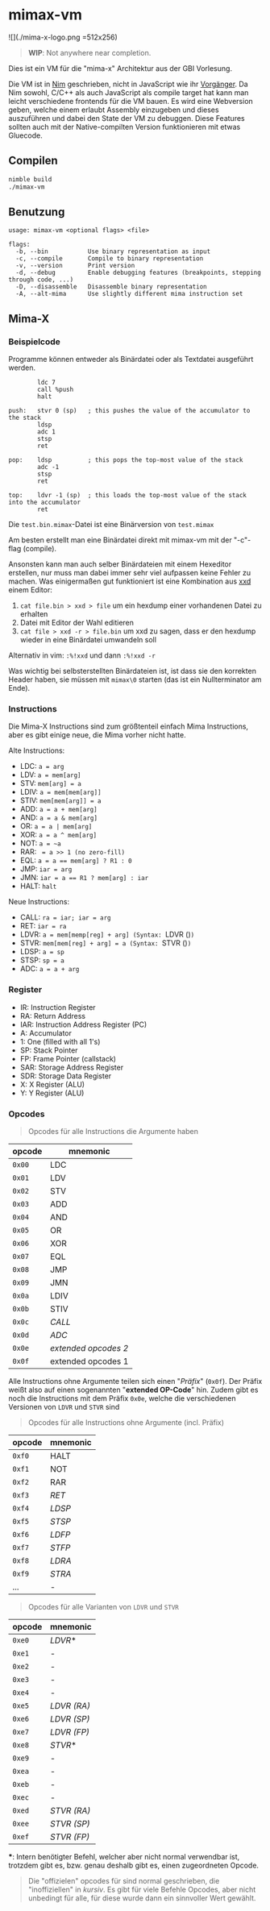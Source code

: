 # mimax-vm

![](./mima-x-logo.png =512x256)

> **WIP**: Not anywhere near completion.

Dies ist ein VM für die "mima-x" Architektur aus der GBI Vorlesung.

Die VM ist in [Nim](https://nim-lang.org) geschrieben, nicht in JavaScript wie ihr [Vorgänger](https://git.jannik.ml/mima-vm). Da Nim sowohl, C/C++ als auch JavaScript als compile target hat kann man leicht verschiedene frontends für die VM bauen. Es wird eine Webversion geben, welche einem erlaubt Assembly einzugeben und dieses auszuführen und dabei den State der VM zu debuggen. Diese Features sollten auch mit der Native-compilten Version funktionieren mit etwas Gluecode.

## Compilen

```sh
nimble build
./mimax-vm
```

## Benutzung

```
usage: mimax-vm <optional flags> <file>

flags:
  -b, --bin           Use binary representation as input
  -c, --compile       Compile to binary representation
  -v, --version       Print version
  -d, --debug         Enable debugging features (breakpoints, stepping through code, ...)
  -D, --disassemble   Disassemble binary representation
  -A, --alt-mima      Use slightly different mima instruction set
```

## Mima-X

### Beispielcode

Programme können entweder als Binärdatei oder als Textdatei ausgeführt werden.

```x86
        ldc 7
        call %push
        halt
        
push:   stvr 0 (sp)   ; this pushes the value of the accumulator to the stack
        ldsp
        adc 1
        stsp
        ret

pop:    ldsp          ; this pops the top-most value of the stack
        adc -1
        stsp
        ret

top:    ldvr -1 (sp)  ; this loads the top-most value of the stack into the accumulator
        ret
```

Die `test.bin.mimax`-Datei ist eine Binärversion von `test.mimax`

Am besten erstellt man eine Binärdatei direkt mit mimax-vm mit der "-c"-flag (compile).

Ansonsten kann man auch selber Binärdateien mit einem Hexeditor erstellen, nur muss man dabei immer sehr viel aufpassen keine Fehler zu machen. Was einigermaßen gut funktioniert ist eine Kombination aus [xxd](https://linux.die.net/man/1/xxd) einem Editor:

1. `cat file.bin > xxd > file` um ein hexdump einer vorhandenen Datei zu erhalten
2. Datei mit Editor der Wahl editieren
3. `cat file > xxd -r > file.bin` um xxd zu sagen, dass er den hexdump wieder in eine Binärdatei umwandeln soll

Alternativ in vim: `:%!xxd` und dann `:%!xxd -r`

Was wichtig bei selbsterstellten Binärdateien ist, ist dass sie den korrekten Header haben, sie müssen mit `mimax\0` starten (das ist ein Nullterminator am Ende).

### Instructions

Die Mima-X Instructions sind zum größtenteil einfach Mima Instructions, aber es gibt einige neue, die Mima vorher nicht hatte.

Alte Instructions:
- LDC: `a = arg`
- LDV: `a = mem[arg]`
- STV: `mem[arg] = a`
- LDIV: `a = mem[mem[arg]]`
- STIV: `mem[mem[arg]] = a`
- ADD: `a = a + mem[arg]`
- AND: `a = a & mem[arg]`
- OR: `a = a | mem[arg]`
- XOR: `a = a ^ mem[arg]`
- NOT: `a = ~a`
- RAR: ` = a >> 1 (no zero-fill)`
- EQL: `a = a == mem[arg] ? R1 : 0`
- JMP: `iar = arg`
- JMN: `iar = a == R1 ? mem[arg] : iar`
- HALT: `halt`

Neue Instructions:
- CALL: `ra = iar; iar = arg`
- RET: `iar = ra`
- LDVR: `a = mem[memp[reg] + arg] (Syntax: `LDVR <arg> (<reg>)`)`
- STVR: `mem[mem[reg] + arg] = a (Syntax: `STVR <arg> (<reg>)`)`
- LDSP: `a = sp`
- STSP: `sp = a`
- ADC: `a = a + arg`


### Register

- IR: Instruction Register
- RA: Return Address
- IAR: Instruction Address Register (PC)
- A: Accumulator
- 1: One (filled with all 1's)
- SP: Stack Pointer
- FP: Frame Pointer (callstack)
- SAR: Storage Address Register
- SDR: Storage Data Register
- X: X Register (ALU)
- Y: Y Register (ALU)

### Opcodes

> Opcodes für alle Instructions die Argumente haben

| opcode | mnemonic |
| ------ | -------- |
| `0x00` |   LDC    |
| `0x01` |   LDV    |
| `0x02` |   STV    |
| `0x03` |   ADD    |
| `0x04` |   AND    |
| `0x05` |   OR     |
| `0x06` |   XOR    |
| `0x07` |   EQL    |
| `0x08` |   JMP    |
| `0x09` |   JMN    |
| `0x0a` |   LDIV   |
| `0x0b` |   STIV   |
| `0x0c` |  *CALL*  |
| `0x0d` |  *ADC*   |
| `0x0e` | *extended opcodes 2* |
| `0x0f` | extended opcodes 1 |

Alle Instructions ohne Argumente teilen sich einen "*Präfix*" (`0x0f`). Der Präfix weißt also auf einen sogenannten "**extended OP-Code**" hin. Zudem gibt es noch die Instructions mit dem Präfix `0x0e`, welche die verschiedenen Versionen von `LDVR` und `STVR` sind

> Opcodes für alle Instructions ohne Argumente (incl. Präfix)

| opcode | mnemonic |
| ------ | -------- |
| `0xf0` |   HALT   |
| `0xf1` |   NOT    |
| `0xf2` |   RAR    |
| `0xf3` |  *RET*   |
| `0xf4` |  *LDSP*  |
| `0xf5` |  *STSP*  |
| `0xf6` |  *LDFP*  |
| `0xf7` |  *STFP*  |
| `0xf8` |  *LDRA*  |
| `0xf9` |  *STRA*  |
|  ...   |    -     |

> Opcodes für alle Varianten von `LDVR` und `STVR`

| opcode | mnemonic    |
| ------ | ----------- |
| `0xe0` |  *LDVR*\*   |
| `0xe1` |     -       |
| `0xe2` |     -       |
| `0xe3` |     -       |
| `0xe4` |     -       |
| `0xe5` | *LDVR (RA)* |
| `0xe6` | *LDVR (SP)* |
| `0xe7` | *LDVR (FP)* |
| `0xe8` |  *STVR*\*   |
| `0xe9` |     -       |
| `0xea` |     -       |
| `0xeb` |     -       |
| `0xec` |     -       |
| `0xed` | *STVR (RA)* |
| `0xee` | *STVR (SP)* |
| `0xef` | *STVR (FP)* |

**\***: Intern benötigter Befehl, welcher aber nicht normal verwendbar ist, trotzdem gibt es, bzw. genau deshalb gibt es, einen zugeordneten Opcode.

> Die "offizielen" opcodes für sind normal geschrieben, die "inoffiziellen" in *kursiv*. Es gibt für viele Befehle Opcodes, aber nicht unbedingt für alle, für diese wurde dann ein sinnvoller Wert gewählt.